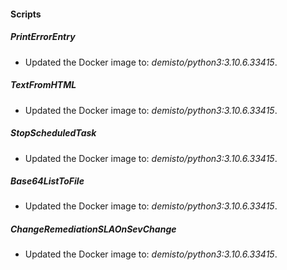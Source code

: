 
#### Scripts
##### PrintErrorEntry
- Updated the Docker image to: *demisto/python3:3.10.6.33415*.

##### TextFromHTML
- Updated the Docker image to: *demisto/python3:3.10.6.33415*.


##### StopScheduledTask
- Updated the Docker image to: *demisto/python3:3.10.6.33415*.


##### Base64ListToFile
- Updated the Docker image to: *demisto/python3:3.10.6.33415*.


##### ChangeRemediationSLAOnSevChange
- Updated the Docker image to: *demisto/python3:3.10.6.33415*.



<!-- 
##### New: PrintErrorEntry
- N/A

##### New: TextFromHTML
- N/A

##### New: Base64ListToFile
- N/A

##### New: StopScheduledTask
- N/A

##### New: ChangeRemediationSLAOnSevChange
- N/A

-->
